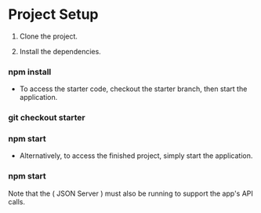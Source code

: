 # Project Setup
1) Clone the project.

2) Install the dependencies.

### npm install

 - To access the starter code, checkout the starter branch, then start the application.

### git checkout starter

### npm start

 - Alternatively, to access the finished project, simply start the application.

### npm start

Note that the ( JSON Server ) must also be running to support the app's API calls.